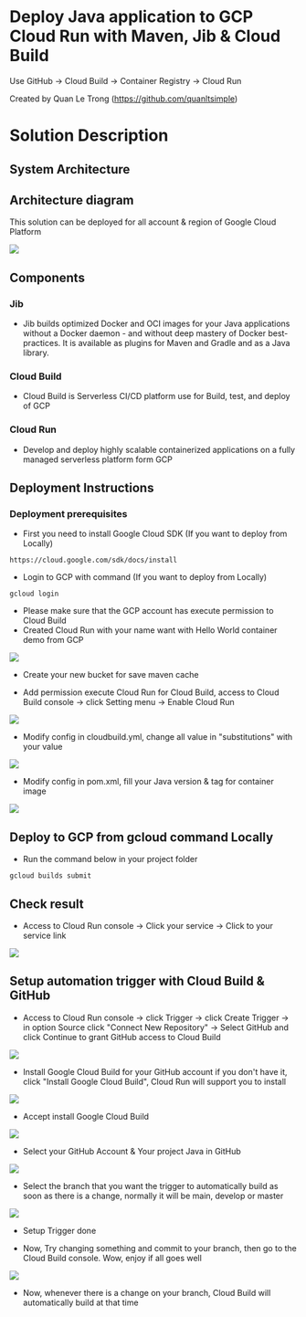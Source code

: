 # Deploy Java application to GCP Cloud Run with Maven, Jib & Cloud Build
Use GitHub -> Cloud Build -> Container Registry -> Cloud Run

Created by Quan Le Trong (https://github.com/quanltsimple)
# Solution Description
## System Architecture

## Architecture diagram

This solution can be deployed for all account & region of Google Cloud Platform

![](images/img-01.png)

## Components

### Jib

- Jib builds optimized Docker and OCI images for your Java applications without a Docker daemon - and without deep mastery of Docker best-practices. It is available as plugins for Maven and Gradle and as a Java library.

### Cloud Build
- Cloud Build is Serverless CI/CD platform use for Build, test, and deploy of GCP

### Cloud Run
- Develop and deploy highly scalable containerized applications on a fully managed serverless platform form GCP

## Deployment Instructions

### Deployment prerequisites

- First you need to install Google Cloud SDK (If you want to deploy from Locally)

```
https://cloud.google.com/sdk/docs/install
```

- Login to GCP with command (If you want to deploy from Locally)
```
gcloud login
```

- Please make sure that the GCP account has execute permission to Cloud Build
- Created Cloud Run with your name want with Hello World container demo from GCP

![](images/img-03.png)

- Create your new bucket for save maven cache

- Add permission execute Cloud Run for Cloud Build, access to Cloud Build console -> click Setting menu -> Enable Cloud Run

![](images/img-02.png)

- Modify config in cloudbuild.yml, change all value in "substitutions" with your value

![](images/img-04.png)

- Modify config in pom.xml, fill your Java version & tag for container image

![](images/img-12.png)

## Deploy to GCP from gcloud command Locally

- Run the command below in your project folder
```
gcloud builds submit
```

## Check result

- Access to Cloud Run console -> Click your service -> Click to your service link

![](images/img-05.png)

## Setup automation trigger with Cloud Build & GitHub

- Access to Cloud Run console -> click Trigger -> click Create Trigger -> in option Source click "Connect New Repository" -> Select GitHub and click Continue to grant GitHub access to Cloud Build

![](images/img-10.png)

- Install Google Cloud Build for your GitHub account if you don't have it, click "Install Google Cloud Build", Cloud Run will support you to install

![](images/img-06.png)

- Accept install Google Cloud Build

![](images/img-07.png)

- Select your GitHub Account & Your project Java in GitHub

![](images/img-08.png)

- Select the branch that you want the trigger to automatically build as soon as there is a change, normally it will be main, develop or master

![](images/img-09.png)

- Setup Trigger done

- Now, Try changing something and commit to your branch, then go to the Cloud Build console. Wow, enjoy if all goes well

![](images/img-11.png)

- Now, whenever there is a change on your branch, Cloud Build will automatically build at that time
